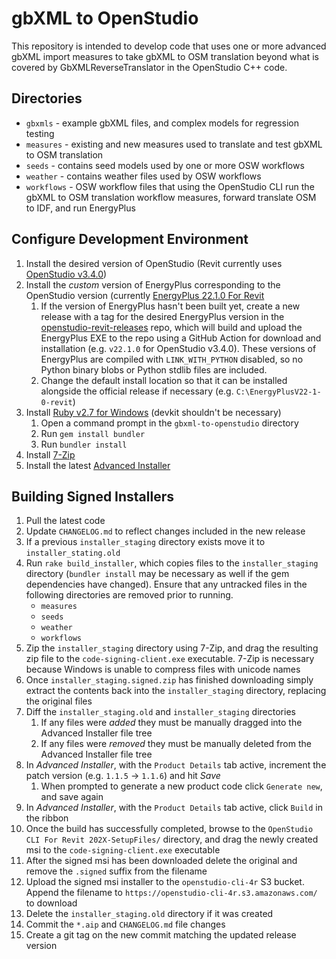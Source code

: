 # gbXML to OpenStudio

This repository is intended to develop code that uses one or more advanced gbXML import measures to take gbXML to OSM translation beyond what is covered by GbXMLReverseTranslator in the OpenStudio C++ code.

## Directories

- `gbxmls` - example gbXML files, and complex models for regression testing
- `measures` - existing and new measures used to translate and test gbXML to OSM translation
- `seeds` - contains seed models used by one or more OSW workflows
- `weather` - contains weather files used by OSW workflows
- `workflows` - OSW workflow files that using the OpenStudio CLI run the gbXML to OSM translation workflow measures, forward translate OSM to IDF, and run EnergyPlus

## Configure Development Environment
1. Install the desired version of OpenStudio (Revit currently uses [OpenStudio v3.4.0](https://github.com/NREL/OpenStudio/releases/download/v3.4.0/OpenStudio-3.4.0+4bd816f785-Windows.exe))
2. Install the *custom* version of EnergyPlus corresponding to the OpenStudio version (currently [EnergyPlus 22.1.0 For Revit](https://github.com/NREL/openstudio-revit-releases/releases/tag/v22.1.0)
   1. If the version of EnergyPlus hasn't been built yet, create a new release with a tag for the desired EnergyPlus version in the [openstudio-revit-releases](https://github.com/NREL/openstudio-revit-releases/releases) repo, which will build and upload the EnergyPlus EXE to the repo using a GitHub Action for download and installation (e.g. `v22.1.0` for OpenStudio v3.4.0). These versions of EnergyPlus are compiled with `LINK_WITH_PYTHON` disabled, so no Python binary blobs or Python stdlib files are included.
   2. Change the default install location so that it can be installed alongside the official release if necessary (e.g. `C:\EnergyPlusV22-1-0-revit`)
3. Install [Ruby v2.7 for Windows](https://github.com/oneclick/rubyinstaller2/releases/download/RubyInstaller-2.7.8-1/rubyinstaller-2.7.8-1-x64.exe) (devkit shouldn't be necessary)
   1. Open a command prompt in the `gbxml-to-openstudio` directory
   2. Run `gem install bundler`
   3. Run `bundler install`
4. Install [7-Zip](https://www.7-zip.org/download.html)
5. Install the latest [Advanced Installer](https://www.advancedinstaller.com/download.html)

## Building Signed Installers
1. Pull the latest code
2. Update `CHANGELOG.md` to reflect changes included in the new release
3. If a previous `installer_staging` directory exists move it to `installer_stating.old`
4. Run `rake build_installer`, which copies files to the `installer_staging` directory (`bundler install` may be necessary as well if the gem dependencies have changed). Ensure that any untracked files in the following directories are removed prior to running.
   - `measures`
   - `seeds`
   - `weather`
   - `workflows`
5. Zip the `installer_staging` directory using 7-Zip, and drag the resulting zip file to the `code-signing-client.exe` executable. 7-Zip is necessary because Windows is unable to compress files with unicode names
6. Once `installer_staging.signed.zip` has finished downloading simply extract the contents back into the `installer_staging` directory, replacing the original files
7. Diff the `installer_staging.old` and `installer_staging` directories
    1. If any files were *added* they must be manually dragged into the Advanced Installer file tree
    2. If any files were _removed_ they must be manually deleted from the Advanced Installer file tree
8. In _Advanced Installer_, with the `Product Details` tab active, increment the patch version (e.g. `1.1.5` -> `1.1.6`) and hit _Save_
    1. When prompted to generate a new product code click `Generate new`, and save again
9. In _Advanced Installer_, with the `Product Details` tab active, click `Build` in the ribbon
10. Once the build has successfully completed, browse to the `OpenStudio CLI For Revit 202X-SetupFiles/` directory, and drag the newly created msi to the `code-signing-client.exe` executable
11. After the signed msi has been downloaded delete the original and remove the `.signed` suffix from the filename
12. Upload the signed msi installer to the `openstudio-cli-4r` S3 bucket. Append the filename to `https://openstudio-cli-4r.s3.amazonaws.com/` to download
13. Delete the `installer_staging.old` directory if it was created
14. Commit the `*.aip` and `CHANGELOG.md` file changes
15. Create a git tag on the new commit matching the updated release version

